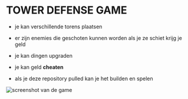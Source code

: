 # TOWER DEFENSE GAME

- je kan verschillende torens plaatsen

- er zijn enemies die geschoten kunnen worden 
als je ze schiet krijg je geld

- je kan dingen upgraden

- je kan geld  **cheaten**

- als je deze repository pulled kan je het builden en spelen

![screenshot van de game](screenshot.png)
